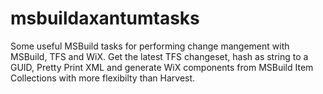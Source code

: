 # msbuildaxantumtasks
Some useful MSBuild tasks for performing change mangement with MSBuild, TFS and WiX.
Get the latest TFS changeset, hash as string to a GUID, Pretty Print XML
and generate WiX components from MSBuild Item Collections with more flexibilty than Harvest.
